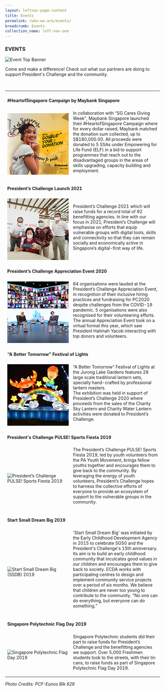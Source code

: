 ```yaml
---
layout: leftnav-page-content
title: Events
permalink: /who-we-are/events/
breadcrumb: Events
collection_name: left-nav-one
---
```


### EVENTS

![Event Top Banner](/images/event-top-banner.jpg "Event Top Banner")

Come and make a difference! Check out what our partners are doing to support President's Challenge and the community.


<table width="100%" cellpadding="10px" cellspacing="10px">
    <tr><td colspan="2"  id="tag7"><h4>#HeartofSingapore Campaign by Maybank Singapore </h4></td></tr>
<tr><td width="200px" > <img src="/images/MB_Banner_FA.jpg" alt="#HeartofSingapore Campaign by Maybank Singapore" style="width:200px"></td>
<td>In collaboration with “SG Cares Giving Week”, Maybank Singapore launched their #HeartofSingapore Campaign where for every dollar raised, Maybank matched the donation sum collected, up to S$180,000.00.
 All proceeds were donated to 5 SSAs under Empowering for Life Fund (ELF) in a bid to support programmes that reach out to the disadvantaged groups in the areas of skills upgrading, capacity building and employment.<BR><BR></td></tr>
  <tr><td colspan="2"  id="tag6"><h4>President’s Challenge Launch 2021 </h4></td></tr>
<tr><td width="200px" > <img src="/images/e_event7.jpg" alt="President’s Challenge Launch 2021" style="width:200px"></td>
<td>President’s Challenge 2021 which will raise funds for a record total of 92 benefitting agencies. In line with our focus in 2021, President’s Challenge will emphasise on efforts that equip vulnerable groups with digital tools, skills and connectivity so that they can remain socially and economically active in Singapore’s digital-first way of life.<BR><BR></td></tr>
 <tr><td colspan="2"  id="tag5"><h4>President’s Challenge Appreciation Event 2020 </h4></td></tr>
<tr><td width="200px" > <img src="/images/e_event5.jpg" alt="President’s Challenge Appreciation Event 2020" style="width:200px"></td>
<td>64 organisations were lauded at the President’s Challenge Appreciation Event, in recognition of their inclusive hiring practices and fundraising for PC2020 despite challenges from the COVID-19 pandemic. 5 organisations were also recognised for their volunteering efforts.<BR>
The annual Appreciation Event took on a virtual format this year, which saw President Halimah Yacob interacting with top donors and volunteers.<BR><BR></td></tr>
 <tr><td colspan="2" id="tag4"><h4>“A Better Tomorrow” Festival of Lights </h4></td></tr>
 <tr><td width="200px" > <img src="/images/e_event6.jpg" alt="“A Better Tomorrow” Festival of Lights" style="width:200px"></td>
<td>“A Better Tomorrow” Festival of Lights at the Jurong Lake Gardens features 28 large scale traditional lantern sets, specially hand-crafted by professional lantern masters.<BR>
The exhibition was held in support of President’s Challenge 2020 where proceeds from the sales of the Charity Sky Lantern and Charity Water Lantern activities were donated to President’s Challenge.<BR><BR></td></tr> 
 <tr><td colspan="2" id="tag3"><h4>President's Challenge PULSE! Sports Fiesta 2019 </h4></td></tr>
 <tr><td width="200px" > <img src="/images/e_event1.jpg" alt="President’s Challenge PULSE! Sports Fiesta 2019" style="width:200px"></td>
<td>The President’s Challenge PULSE! Sports Fiesta 2019, led by youth volunteers from the PA Youth Movement, brings fellow youths together and encourages them to give back to the community. By leveraging the energy of youth volunteers, President’s Challenge hopes to harness the collective efforts of everyone to provide an ecosystem of support to the vulnerable groups in the community.<BR><BR></td></tr> 
 <tr><td colspan="2" id="tag2"><h4>Start Small Dream Big 2019 </h4></td></tr>
<tr><td width="200px"  > <img src="/images/e_event2.jpg" alt="Start Small Dream Big (SSDB) 2019" style="width:200px"> </td>
<td>'Start Small Dream Big' was initiated by the Early Childhood Development Agency in 2015 to celebrate SG50 and the President's Challenge's 15th anniversary. Its aim is to build an early childhood community that inculcates good values in our children and encourages them to give back to society. ECDA works with participating centres to design and implement community service projects over a period of six months. We believe that children are never too young to contribute to the community. "No one can do everything, but everyone can do something." <BR><BR></td></tr> 
 <tr><td colspan="2"  id="tag1"><h4>Singapore Polytechnic Flag Day 2019 </h4></td></tr>
<tr><td width="200px" > <img src="/images/e_event4.jpg" alt="Singapore Polytechnic Flag Day 2019" style="width:200px"></td>
<td>Singapore Polytechnic students did their part to raise funds for President’s Challenge and the benefitting agencies we support. Over 5,000 Freshmen students took to the streets, with their tin cans, to raise funds as part of Singapore Polytechnic Flag Day 2019.   <BR><BR></td></tr></table>
 
 <h7><i>Photo Credits: *PCF-Eunos Blk 629*</i></h7>
